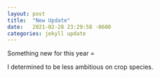 ```yaml
---
layout: post
title:  "New Update"
date:   2021-02-28 23:29:58 -0600
categories: jekyll update
---
```



Something new for this year = 


I determined to be less ambitious on crop species. 

